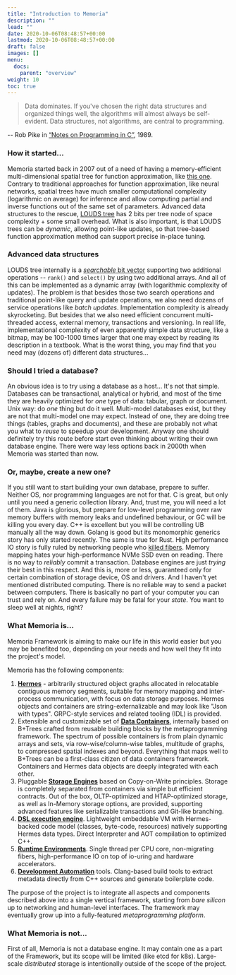 ```yaml
---
title: "Introduction to Memoria"
description: ""
lead: ""
date: 2020-10-06T08:48:57+00:00
lastmod: 2020-10-06T08:48:57+00:00
draft: false
images: []
menu:
  docs:
    parent: "overview"
weight: 10
toc: true
---
```


> Data dominates. If you've chosen the right data structures and organized things well, the algorithms will almost always be self-evident. Data structures, not algorithms, are central to programming.

-- Rob Pike in [“Notes on Programming in C”](http://www.lysator.liu.se/c/pikestyle.html), 1989.

### How it started...

Memoria started back in 2007 out of a need of having a memory-efficient multi-dimensional spatial tree for function approximation, like [this one](/docs/data-zoo/associative-memory-2/). Contrary to traditional approaches for function approximation, like neural networks, spatial trees have much smaller computational complexity (logarithmic on average) for inference and allow computing partial and inverse functions out of the same set of parameters. Advanced data structures to the rescue, [LOUDS tree](/docs/data-zoo/louds-tree/) has 2 bits per tree node of space complexity + some small overhead. What is also important, is that LOUDS trees can be *dynamic*, allowing point-like updates, so that tree-based function approximation method can support precise in-place tuning.

### Advanced data structures

LOUDS tree internally is a [*searchable* bit vector](/docs/data-zoo/searchable-seq/) supporting two additional operations -- `rank()` and `select()` by using two additional arrays. And all of this can be implemented as a dynamic array (with logarithmic complexity of updates). The problem is that besides those two search operations and traditional point-like query and update operations, we also need dozens of service operations like *batch updates*. Implementation complexity is already skyrocketing. But besides that we also need efficient concurrent multi-threaded access, external memory, transactions and versioning. In real life, implementational complexity of even apparently simple data structure, like a bitmap, may be 100-1000 times larger that one may expect by reading its description in a textbook. What is the worst thing, you may find that you need may (dozens of) different data structures...

### Should I tried a database?

An obvious idea is to try using a database as a host... It's not that simple. Databases can be transactional, analytical or hybrid, and most of the time they are heavily optimized for *one* type of data: tabular, graph or document. Unix way: do *one* thing but do it well. Multi-model databases exist, but they are not that multi-model one may expect. Instead of one, they are doing tree things (tables, graphs and documents), and these are probably not what you what to *reuse* to speedup your development. Anyway one should definitely try this route before start even thinking about writing their own database engine. There were way less options back in 2000th when Memoria was started than now.

### Or, maybe, create a new one?

If you still want to start building your own database, prepare to suffer. Neither OS, nor programming languages are not for that. C is great, but only until you need a generic collection library. And, trust me, you will need a lot of them. Java is glorious, but prepare for low-level programming over raw memory buffers with memory leaks and undefined behaviour, or GC will be killing you every day. C++ is excellent but you will be controlling UB manually all the way down. Golang is good but its monomorphic generics story has only started recently. The same is true for Rust. High performance IO story is fully ruled by networking people who [killed fibers](https://github.com/victor-smirnov/green-fibers/wiki/Dialectics-of-fibers-and-coroutines-in-Cxx-and-successor-languages). Memory mapping hates your high-performance NVMe SSD even on reading. There is no way to *reliably* commit a transaction. Database engines are just *trying* their best in this respect. And this is, more or less, guaranteed only for certain combination of storage device, OS and drivers. And I haven't yet mentioned distributed computing. There is no reliable way to send a packet between computers. There is basically no part of your computer you can trust and rely on. And every failure may be fatal for your *state*. You want to sleep well at nights, right?

### What Memoria is...

Memoria Framework is aiming to make our life in this world easier but you may be benefited too, depending on your needs and how well they fit into the project's model.

Memoria has the following components:

1. [**Hermes**](/docs/overview/hermes) - arbitrarily structured object graphs allocated in relocatable contiguous memory segments, suitable for memory mapping and inter-process communication, with focus on data storage purposes. Hermes objects and containers are string-externalizable and may look like "Json with types". GRPC-style services and related tooling (IDL) is provided.
2. Extensible and customizable set of [**Data Containers**](/docs/overview/containers), internally based on B+Trees crafted from reusable building blocks by the metaprogramming framework. The spectrum of possible containers is from plain dynamic arrays and sets, via row-wise/column-wise tables, multitude of graphs, to compressed spatial indexes and beyond. Everything that maps well to B+Trees can be a first-class citizen of data containers framework. Containers and Hermes data objects are deeply integrated with each other.
3. Pluggable [**Storage Engines**](/docs/overview/storage) based on Copy-on-Write principles. Storage is completely separated from containers via simple but efficient contracts. Out of the box, OLTP-optimized and HTAP-optimized storage, as well as In-Memory storage options, are provided, supporting advanced features like serializable transactions and Git-like branching.
4. [**DSL execution engine**](/docs/overview/vm). Lightweight embeddable VM with Hermes-backed code model (classes, byte-code, resources) natively supporting Hermes data types. Direct Interpreter and AOT compilation to optimized C++.
5. [**Runtime Environments**](/docs/overview/runtime). Single thread per CPU core, non-migrating fibers, high-performance IO on top of io-uring and hardware accelerators.
6. [**Development Automation**](/docs/overview/mbt) tools. Clang-based build tools to extract metadata directly from C++ sources and generate boilerplate code.

The purpose of the project is to integrate all aspects and components described above into a single vertical framework, starting from *bare silicon* up to networking and human-level interfaces. The framework may eventually grow up into a fully-featured *metaprogramming platform*.

### What Memoria is not...

First of all, Memoria is not a database engine. It may contain one as a part of the Framework, but its scope will be limited (like etcd for k8s). Large-scale *distributed* storage is intentionally outside of the scope of the project.



